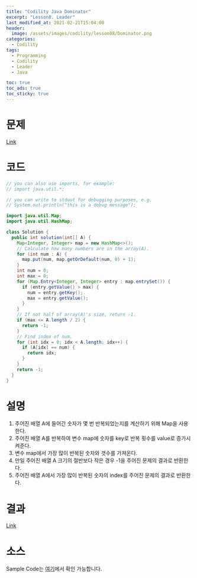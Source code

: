 ```yaml
---
title: "Codility Java Dominator"
excerpt: "Lesson8. Leader"
last_modified_at: 2021-02-21T15:04:00
header:
  image: /assets/images/codility/lesson08/Dominator.png
categories:
  - Codility
tags:
  - Programming
  - Codility
  - Leader
  - Java

toc: true
toc_ads: true
toc_sticky: true
---
```

# 문제
[Link](https://app.codility.com/programmers/lessons/8-leader/dominator/)

# 코드
```java
// you can also use imports, for example:
// import java.util.*;

// you can write to stdout for debugging purposes, e.g.
// System.out.println("this is a debug message");

import java.util.Map;
import java.util.HashMap;

class Solution {
  public int solution(int[] A) {
    Map<Integer, Integer> map = new HashMap<>();
    // Calculate how many numbers are in the array(A).
    for (int num : A) {
      map.put(num, map.getOrDefault(num, 0) + 1);
    }
    int num = 0;
    int max = 0;
    for (Map.Entry<Integer, Integer> entry : map.entrySet()) {
      if (entry.getValue() > max) {
        num = entry.getKey();
        max = entry.getValue();
      }
    }
    // If not half of array(A)'s size, return -1.
    if (max <= A.length / 2) {
      return -1;
    }
    // Find index of num.
    for (int idx = 0; idx < A.length; idx++) {
      if (A[idx] == num) {
        return idx;
      }
    }
    return -1;
  }
}
```

# 설명
1. 주어진 배열 A에 들어간 숫자가 몇 번 반복되었는지를 계산하기 위해 Map을 사용한다.
2. 주어진 배열 A를 반복하여 변수 map에 숫자를 key로 반복 횟수를 value로 증가시켜준다.
3. 변수 map에서 가장 많이 반복된 숫자와 갯수를 가져온다.
4. 만일 주어진 배열 A 크기의 절반보다 작은 경우 -1을 주어진 문제의 결과로 반환한다.
5. 주어진 배열 A에서 가장 많이 반복된 숫자의 index를 주어진 문제의 결과로 반환한다.

# 결과
[Link](https://app.codility.com/demo/results/trainingBN5US6-ESY/)

# 소스
Sample Code는 [여기](https://github.com/GracefulSoul/codility/blob/master/src/main/java/lesson08/Dominator.java)에서 확인 가능합니다.